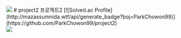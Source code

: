 <img src="https://capsule-render.vercel.app/api?type=waving&color=BDBDC8&height=150&section=header" />
# project2
프로젝트2
[![Solved.ac Profile](http://mazassumnida.wtf/api/generate_badge?boj=ParkChowon99)](https://github.com/ParkChowon99/project2)<br/>
<img src="https://capsule-render.vercel.app/api?type=waving&color=BDBDC8&height=150&section=footer" />
